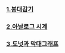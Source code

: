### [1.붕대감기](https://school.programmers.co.kr/learn/courses/30/lessons/250137)

### [2.아날로그 시계](https://school.programmers.co.kr/learn/courses/30/lessons/250135)

### [3.도넛과 막대그래프](https://school.programmers.co.kr/learn/courses/30/lessons/258711)
